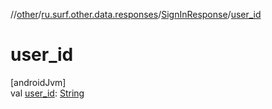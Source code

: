 //[other](../../../index.md)/[ru.surf.other.data.responses](../index.md)/[SignInResponse](index.md)/[user_id](user_id.md)

# user_id

[androidJvm]\
val [user_id](user_id.md): [String](https://kotlinlang.org/api/latest/jvm/stdlib/kotlin/-string/index.html)
